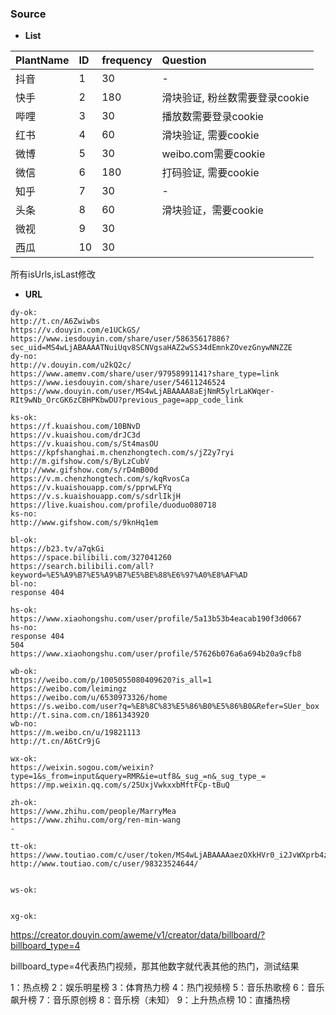 ### Source

* **List**

| PlantName | ID | frequency | Question |
| :--- | :--- | :--- | :--- |
| 抖音 | 1 | 30 | - |
| 快手 | 2 | 180 | 滑块验证, 粉丝数需要登录cookie | 
| 哔哩 | 3 | 30 | 播放数需要登录cookie |
| 红书 | 4 | 60 | 滑块验证, 需要cookie | 
| 微博 | 5 | 30 | weibo.com需要cookie | 
| 微信 | 6 | 180 | 打码验证, 需要cookie | 
| 知乎 | 7 | 30 | - |
| 头条 | 8 | 60 | 滑块验证，需要cookie |
| 微视 | 9 | 30 |  |
| 西瓜 | 10 | 30 |  |

所有isUrls,isLast修改


* **URL**

```
dy-ok:
http://t.cn/A6Zwiwbs
https://v.douyin.com/e1UCkGS/
https://www.iesdouyin.com/share/user/58635617886?sec_uid=MS4wLjABAAAATNuiUqv8SCNVgsaHAZ2wSS34dEmnkZOvezGnywNNZZE
dy-no:
http://v.douyin.com/u2kQ2c/
https://www.amemv.com/share/user/97958991141?share_type=link
https://www.iesdouyin.com/share/user/54611246524
https://www.douyin.com/user/MS4wLjABAAAA8aEjNmR5ylrLaKWqer-RIt9wNb_OrcGK6zCBHPKbwDU?previous_page=app_code_link

ks-ok:
https://f.kuaishou.com/10BNvD
https://v.kuaishou.com/drJC3d
https://v.kuaishou.com/s/St4masOU
https://kpfshanghai.m.chenzhongtech.com/s/jZ2y7ryi
http://m.gifshow.com/s/ByLzCubV
http://www.gifshow.com/s/rD4mB00d
https://v.m.chenzhongtech.com/s/kqRvosCa
https://v.kuaishouapp.com/s/pprwLFYq
https://v.s.kuaishouapp.com/s/sdrlIkjH
https://live.kuaishou.com/profile/duoduo080718
ks-no:
http://www.gifshow.com/s/9knHq1em

bl-ok:
https://b23.tv/a7qkGi
https://space.bilibili.com/327041260
https://search.bilibili.com/all?keyword=%E5%A9%B7%E5%A9%B7%E5%BE%88%E6%97%A0%E8%AF%AD
bl-no:
response 404

hs-ok:
https://www.xiaohongshu.com/user/profile/5a13b53b4eacab190f3d0667
hs-no:
response 404
504
https://www.xiaohongshu.com/user/profile/57626b076a6a694b20a9cfb8

wb-ok:
https://weibo.com/p/1005055080409620?is_all=1
https://weibo.com/leimingz
https://weibo.com/u/6530973326/home
https://s.weibo.com/user?q=%E8%8C%83%E5%86%B0%E5%86%B0&Refer=SUer_box
http://t.sina.com.cn/1861343920
wb-no:
https://m.weibo.cn/u/19821113
http://t.cn/A6tCr9jG

wx-ok:
https://weixin.sogou.com/weixin?type=1&s_from=input&query=RMR&ie=utf8&_sug_=n&_sug_type_=
https://mp.weixin.qq.com/s/25UxjVwkxxbMftFCp-tBuQ

zh-ok:
https://www.zhihu.com/people/MarryMea
https://www.zhihu.com/org/ren-min-wang
-

tt-ok:
https://www.toutiao.com/c/user/token/MS4wLjABAAAAaezOXkHVr0_i2JvWXprb4zLGpRInnKStptFm5WsXHKU/
http://www.toutiao.com/c/user/98323524644/


ws-ok:


xg-ok:

```

https://creator.douyin.com/aweme/v1/creator/data/billboard/?billboard_type=4

billboard_type=4代表热门视频，那其他数字就代表其他的热门，测试结果

1：热点榜
2：娱乐明星榜
3：体育热力榜
4：热门视频榜
5：音乐热歌榜
6：音乐飙升榜
7：音乐原创榜
8：音乐榜（未知）
9：上升热点榜
10：直播热榜



